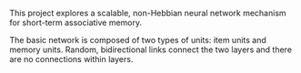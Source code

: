 This project explores a scalable, non-Hebbian neural network mechanism for short-term associative memory.

The basic network is composed of two types of units: item units and memory units. Random, bidirectional links connect the two layers and there are no connections within layers.